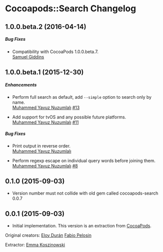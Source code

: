 # Cocoapods::Search Changelog

## 1.0.0.beta.2 (2016-04-14)

##### Bug Fixes

* Compatibility with CocoaPods 1.0.0.beta.7.  
  [Samuel Giddins](https://github.com/segiddins)


## 1.0.0.beta.1 (2015-12-30)

##### Enhancements

* Perform full search as default, add `--simple` option to search only by
  name.  
  [Muhammed Yavuz Nuzumlalı](https://github.com/manuyavuz)
  [#13](https://github.com/CocoaPods/cocoapods-search/issues/13)

* Add support for tvOS and any possible future platforms.  
  [Muhammed Yavuz Nuzumlalı](https://github.com/manuyavuz)
  [#11](https://github.com/CocoaPods/cocoapods-search/issues/11)

##### Bug Fixes

* Print output in reverse order.  
  [Muhammed Yavuz Nuzumlalı](https://github.com/manuyavuz)

* Perform regexp escape on individual query words before joining them.  
  [Muhammed Yavuz Nuzumlalı](https://github.com/manuyavuz)
  [#8](https://github.com/CocoaPods/cocoapods-search/issues/8)


## 0.1.0 (2015-09-03)

* Version number must not collide with old gem called cocoapods-search 0.0.7


## 0.0.1 (2015-09-03)

* Initial implementation. This version is an extraction from [CocoaPods](https://github.com/CocoaPods/CocoaPods).

Original creators:
[Eloy Durán](https://github.com/alloy)
[Fabio Pelosin](https://github.com/fabiopelosin)

Extractor:
[Emma Koszinowski](http://github.com/emkosz)
